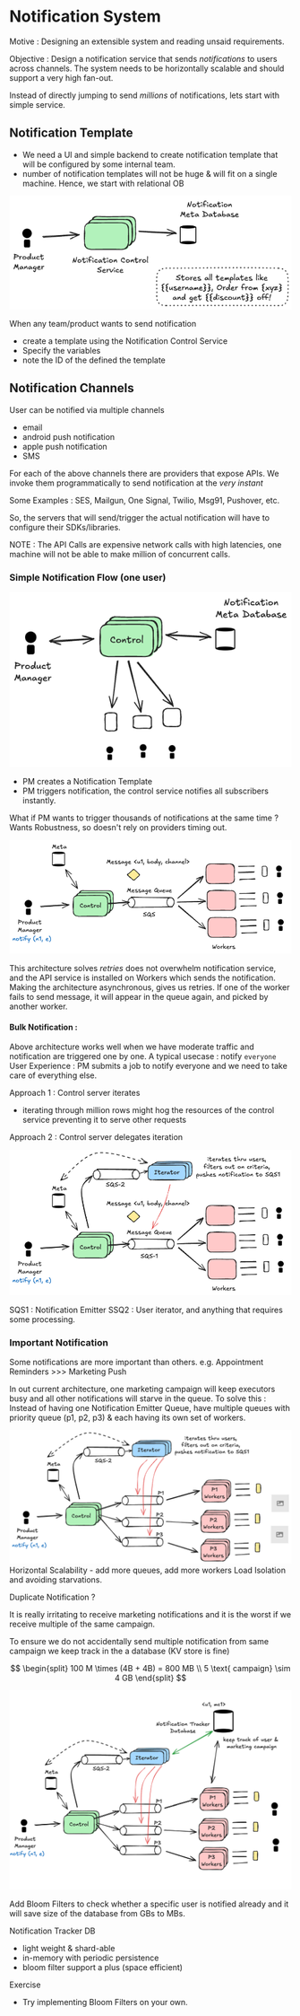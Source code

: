 # Notification System

Motive : Designing an extensible system and reading unsaid requirements.

Objective : Design a notification service that sends *notifications* to users across channels.
The system needs to be horizontally scalable and should support a very high fan-out.

Instead of directly jumping to send *millions* of notifications, lets start with simple service.

## Notification Template

* We need a UI and simple backend to create notification template that will be configured by some internal team.
* number of notification templates will not be huge & will fit on a single machine. Hence, we start with relational OB

![](assets/Pasted%20image%2020250906230723.png)

When any team/product wants to send notification
* create a template using the Notification Control Service
* Specify the variables
* note the ID of the defined the template

## Notification Channels

User can be notified via multiple channels

* email
* android push notification
* apple push notification
* SMS

For each of the above channels there are providers that expose APIs. We invoke them programmatically to send notification at the *very instant*

Some Examples : SES, Mailgun, One Signal, Twilio, Msg91, Pushover, etc.

So, the servers that will send/trigger the actual notification will have to configure their SDKs/libraries.

NOTE : The API Calls are expensive network calls with high latencies, one machine will not be able to make million of concurrent calls.

### Simple Notification Flow (one user)

![](assets/Pasted%20image%2020250906231535.png)

* PM creates a Notification Template
* PM triggers notification, the control service notifies all subscribers instantly.

What if PM wants to trigger thousands of notifications at the same time ? Wants Robustness, so doesn't rely on providers timing out.

![](assets/Pasted%20image%2020250906232947.png)

This architecture solves *retries* does not overwhelm notification service, and the API service is installed on Workers which sends the notification.
Making the architecture asynchronous, gives us retries. If one of the worker fails to send message, it will appear in the queue again, and picked by another worker.

#### Bulk Notification :
Above architecture works well when we have moderate traffic and notification are triggered one by one.
A typical usecase : notify `everyone`
User Experience : PM submits a job to notify everyone and we need to take care of everything else.

Approach 1 : Control server iterates

* iterating through million rows might hog the resources of the control service preventing it to serve other requests

Approach 2 : Control server delegates iteration

![](assets/Pasted%20image%2020250906233319.png)

SQS1 : Notification Emitter
SSQ2 : User iterator, and anything that requires some processing.

### Important Notification

Some notifications are more important than others. e.g. Appointment Reminders >>> Marketing Push

In out current architecture, one marketing campaign will keep executors busy and all other notifications will starve in the queue.
To solve this : Instead of having one Notification Emitter Queue, have multiple queues with priority queue (p1, p2, p3) & each having its own set of workers.

![](assets/Pasted%20image%2020250906234942.png)
Horizontal Scalability - add more queues, add more workers
Load Isolation and avoiding starvations.

Duplicate Notification ?

It is really irritating to receive marketing notifications and it is the worst if we receive multiple of the same campaign.

To ensure we do not accidentally send multiple notification from same campaign we keep track in the a database (KV store is fine)

$$
\begin{split}
100 M \times (4B + 4B) = 800 MB \\
5 \text{ campaign} \sim 4 GB
\end{split}
$$



![](assets/Pasted%20image%2020250906235816.png)

Add Bloom Filters to check whether a specific user is notified already and it will save size of the database from GBs to MBs.

Notification Tracker DB

* light weight & shard-able
* in-memory with periodic persistence
* bloom filter support a plus (space efficient)

Exercise

* Try implementing Bloom Filters on your own.